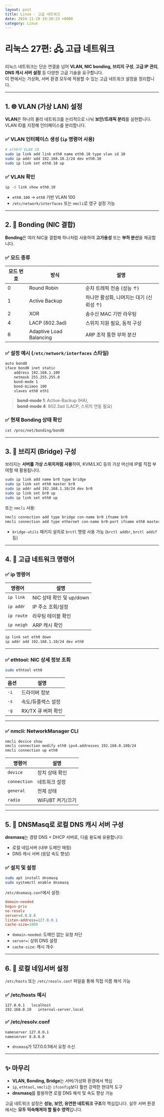 ```yaml
---
layout: post
title: Linux - 고급 네트워크
date: 2024-11-29 19:20:23 +0900
category: Linux
---
```

# 리눅스 27편: 🖧 고급 네트워크

리눅스 네트워크는 단순 연결을 넘어 **VLAN, NIC bonding, 브리지 구성**, **고급 IP 관리**, **DNS 캐시 서버 설정** 등 다양한 고급 기술을 요구합니다.  
이 편에서는 가상화, 서버 환경 모두에 적용할 수 있는 고급 네트워크 설정을 정리합니다.

---

## 1. 🌐 VLAN (가상 LAN) 설정

**VLAN**은 하나의 물리 네트워크를 논리적으로 나눠 **보안/트래픽 분리**를 실현합니다.  
VLAN ID를 지정해 인터페이스를 분리합니다.

### ✅ VLAN 인터페이스 생성 (`ip` 명령어 사용)
```bash
# eth0의 VLAN 10
sudo ip link add link eth0 name eth0.10 type vlan id 10
sudo ip addr add 192.168.10.2/24 dev eth0.10
sudo ip link set eth0.10 up
```

### ✅ VLAN 확인
```bash
ip -d link show eth0.10
```

- `eth0.100` → `eth0` 기반 VLAN 100
- `/etc/network/interfaces` 또는 `nmcli`로 영구 설정 가능

---

## 2. 🤝 Bonding (NIC 결합)

**Bonding**은 여러 NIC을 결합해 하나처럼 사용하여 **고가용성** 또는 **부하 분산**을 제공합니다.

### ✅ 모드 종류

| 모드 번호 | 방식 | 설명 |
|-----------|------|------|
| 0 | Round Robin | 순차 트래픽 전송 (성능 ↑) |
| 1 | Active Backup | 하나만 활성화, 나머지는 대기 (신뢰성 ↑) |
| 2 | XOR | 송수신 MAC 기반 라우팅 |
| 4 | LACP (802.3ad) | 스위치 지원 필요, 동적 구성 |
| 6 | Adaptive Load Balancing | ARP 조작 통한 부하 분산 |

### ✅ 설정 예시 (`/etc/network/interfaces` 스타일)
```bash
auto bond0
iface bond0 inet static
    address 192.168.1.100
    netmask 255.255.255.0
    bond-mode 1
    bond-miimon 100
    slaves eth0 eth1
```

> **bond-mode 1**: Active-Backup (HA),  
> **bond-mode 4**: 802.3ad (LACP, 스위치 연동 필요)

### ✅ 현재 Bonding 상태 확인
```bash
cat /proc/net/bonding/bond0
```

---

## 3. 🌉 브리지 (Bridge) 구성

브리지는 **서버를 가상 스위치처럼 사용**하여, KVM/LXC 등의 가상 머신에 IP를 직접 부여할 때 활용됩니다.

```bash
sudo ip link add name br0 type bridge
sudo ip link set eth0 master br0
sudo ip addr add 192.168.1.10/24 dev br0
sudo ip link set br0 up
sudo ip link set eth0 up
```

또는 `nmcli` 사용:

```bash
nmcli connection add type bridge con-name br0 ifname br0
nmcli connection add type ethernet con-name br0-port ifname eth0 master br0
```

- `bridge-utils` 패키지 설치로 `brctl` 명령 사용 가능 (`brctl addbr`, `brctl addif` 등)

---

## 4. 🔧 고급 네트워크 명령어

### ✅ ip 명령어

| 명령어 | 설명 |
|--------|------|
| `ip link` | NIC 상태 확인 및 up/down |
| `ip addr` | IP 주소 조회/설정 |
| `ip route` | 라우팅 테이블 확인 |
| `ip neigh` | ARP 캐시 확인 |

```bash
ip link set eth0 down
ip addr add 192.168.1.10/24 dev eth0
```

---

### ✅ ethtool: NIC 상세 정보 조회

```bash
sudo ethtool eth0
```

| 옵션 | 설명 |
|------|------|
| `-i` | 드라이버 정보 |
| `-s` | 속도/듀플렉스 설정 |
| `-g` | RX/TX 큐 버퍼 확인 |

---

### ✅ nmcli: NetworkManager CLI

```bash
nmcli device show
nmcli connection modify eth0 ipv4.addresses 192.168.0.100/24
nmcli connection up eth0
```

| 명령어 | 설명 |
|--------|------|
| `device` | 장치 상태 확인 |
| `connection` | 네트워크 설정 |
| `general` | 전체 상태 |
| `radio` | WiFi/BT 켜기/끄기 |

---

## 5. 📡 DNSMasq로 로컬 DNS 캐시 서버 구성

**dnsmasq**는 경량 DNS + DHCP 서버로, 다음 용도에 유용합니다:

- 로컬 네임서버 (내부 도메인 매핑)
- DNS 캐시 서버 (응답 속도 향상)

### ✅ 설치 및 설정

```bash
sudo apt install dnsmasq
sudo systemctl enable dnsmasq
```

`/etc/dnsmasq.conf`에서 설정:

```ini
domain-needed
bogus-priv
no-resolv
server=8.8.8.8
listen-address=127.0.0.1
cache-size=1000
```

- `domain-needed`: 도메인 없는 요청 차단
- `server=`: 상위 DNS 설정
- `cache-size`: 캐시 개수

---

## 6. 🧭 로컬 네임서버 설정

`/etc/hosts` 또는 `/etc/resolv.conf` 파일을 통해 직접 이름 해석 가능

### ✅ /etc/hosts 예시

```
127.0.0.1   localhost
192.168.0.10   internal-server.local
```

### ✅ /etc/resolv.conf

```bash
nameserver 127.0.0.1
nameserver 8.8.8.8
```

- `dnsmasq`가 127.0.0.1에서 요청 수신

---

## ✨ 마무리

- **VLAN, Bonding, Bridge**는 서버/가상화 환경에서 핵심
- `ip`, `ethtool`, `nmcli`는 `ifconfig`보다 훨씬 강력한 현대적 도구
- **dnsmasq**를 활용하면 로컬 DNS 해석 및 속도 향상 가능

고급 네트워크 설정은 **성능, 보안, 유연한 네트워크 구조**의 핵심입니다. 실무 서버 환경에서는 **모두 익숙해져야 할 필수 영역**입니다.